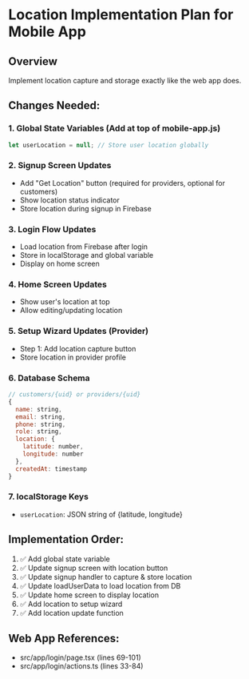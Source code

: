 # Location Implementation Plan for Mobile App

## Overview
Implement location capture and storage exactly like the web app does.

## Changes Needed:

### 1. Global State Variables (Add at top of mobile-app.js)
```javascript
let userLocation = null; // Store user location globally
```

### 2. Signup Screen Updates
- Add "Get Location" button (required for providers, optional for customers)
- Show location status indicator
- Store location during signup in Firebase

### 3. Login Flow Updates
- Load location from Firebase after login
- Store in localStorage and global variable
- Display on home screen

### 4. Home Screen Updates
- Show user's location at top
- Allow editing/updating location

### 5. Setup Wizard Updates (Provider)
- Step 1: Add location capture button
- Store location in provider profile

### 6. Database Schema
```javascript
// customers/{uid} or providers/{uid}
{
  name: string,
  email: string,
  phone: string,
  role: string,
  location: {
    latitude: number,
    longitude: number
  },
  createdAt: timestamp
}
```

### 7. localStorage Keys
- `userLocation`: JSON string of {latitude, longitude}

## Implementation Order:
1. ✅ Add global state variable
2. ✅ Update signup screen with location button
3. ✅ Update signup handler to capture & store location
4. ✅ Update loadUserData to load location from DB
5. ✅ Update home screen to display location
6. ✅ Add location to setup wizard
7. ✅ Add location update function

## Web App References:
- src/app/login/page.tsx (lines 69-101)
- src/app/login/actions.ts (lines 33-84)

